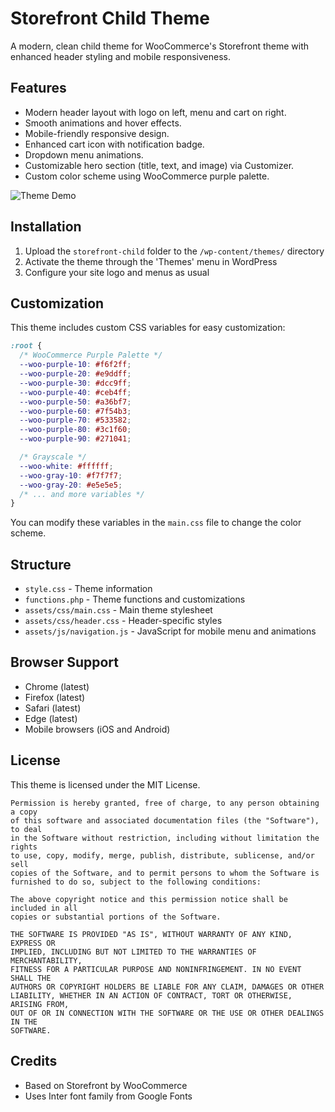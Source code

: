# Storefront Child Theme

A modern, clean child theme for WooCommerce's Storefront theme with enhanced header styling and mobile responsiveness.

## Features

- Modern header layout with logo on left, menu and cart on right.
- Smooth animations and hover effects.
- Mobile-friendly responsive design.
- Enhanced cart icon with notification badge.
- Dropdown menu animations.
- Customizable hero section (title, text, and image) via Customizer.
- Custom color scheme using WooCommerce purple palette.

![Theme Demo](.github/demo.gif)

## Installation

1. Upload the `storefront-child` folder to the `/wp-content/themes/` directory
2. Activate the theme through the 'Themes' menu in WordPress
3. Configure your site logo and menus as usual

## Customization

This theme includes custom CSS variables for easy customization:

```css
:root {
  /* WooCommerce Purple Palette */
  --woo-purple-10: #f6f2ff;
  --woo-purple-20: #e9ddff;
  --woo-purple-30: #dcc9ff;
  --woo-purple-40: #ceb4ff;
  --woo-purple-50: #a36bf7;
  --woo-purple-60: #7f54b3;
  --woo-purple-70: #533582;
  --woo-purple-80: #3c1f60;
  --woo-purple-90: #271041;

  /* Grayscale */
  --woo-white: #ffffff;
  --woo-gray-10: #f7f7f7;
  --woo-gray-20: #e5e5e5;
  /* ... and more variables */
}
```

You can modify these variables in the `main.css` file to change the color scheme.

## Structure

- `style.css` - Theme information
- `functions.php` - Theme functions and customizations
- `assets/css/main.css` - Main theme stylesheet
- `assets/css/header.css` - Header-specific styles
- `assets/js/navigation.js` - JavaScript for mobile menu and animations

## Browser Support

- Chrome (latest)
- Firefox (latest)
- Safari (latest)
- Edge (latest)
- Mobile browsers (iOS and Android)

## License

This theme is licensed under the MIT License.

```
Permission is hereby granted, free of charge, to any person obtaining a copy
of this software and associated documentation files (the "Software"), to deal
in the Software without restriction, including without limitation the rights
to use, copy, modify, merge, publish, distribute, sublicense, and/or sell
copies of the Software, and to permit persons to whom the Software is
furnished to do so, subject to the following conditions:

The above copyright notice and this permission notice shall be included in all
copies or substantial portions of the Software.

THE SOFTWARE IS PROVIDED "AS IS", WITHOUT WARRANTY OF ANY KIND, EXPRESS OR
IMPLIED, INCLUDING BUT NOT LIMITED TO THE WARRANTIES OF MERCHANTABILITY,
FITNESS FOR A PARTICULAR PURPOSE AND NONINFRINGEMENT. IN NO EVENT SHALL THE
AUTHORS OR COPYRIGHT HOLDERS BE LIABLE FOR ANY CLAIM, DAMAGES OR OTHER
LIABILITY, WHETHER IN AN ACTION OF CONTRACT, TORT OR OTHERWISE, ARISING FROM,
OUT OF OR IN CONNECTION WITH THE SOFTWARE OR THE USE OR OTHER DEALINGS IN THE
SOFTWARE.
```

## Credits

- Based on Storefront by WooCommerce
- Uses Inter font family from Google Fonts
